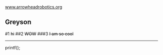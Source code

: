 www.arrowheadrobotics.org

Greyson
-------------

#1
~~hi~~
##2
~~WOW~~
###3
~~I am so cool~~

-------------
printf();

